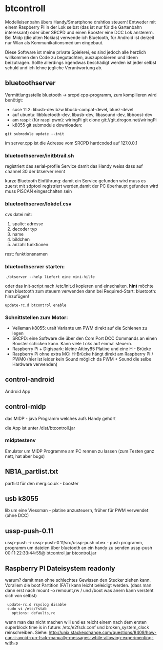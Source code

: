 # btcontroll 

Modelleisenbahn übers Handy/Smartphone drahtlos steuern!
Entweder mit einem Raspberry Pi in der Lok selbst (das ist nur für die Gartenbahn interessant) oder über SRCPD und einen Booster eine DCC Lok ansterern. Bei Midp (die alten Nokias) verwende ich Bluetooth, für Android ist derzeit nur Wlan als Kommunikationsmedium eingebaut.

Diese Software ist meine private Spielerei, es sind jedoch alle herzlich willkommen den Code zu begutachten, auszuprobieren und Ideen beizutragen. Sollte allerdings irgendwas beschädigt werden ist jeder selbst schuld und ich lehne jegliche Verantwortung ab.


## bluetoothserver
Vermittlungsstelle bluetooth -> srcpd
cpp-programm, zum kompilieren wird benötigt:
* suse 11.2: libusb-dev bzw libusb-compat-devel, bluez-devel
* auf ubuntu: libbluetooth-dev, libusb-dev, libasound-dev, libboost-dev
* am raspi: (für raspi pwm): wiringPi git clone git://git.drogon.net/wiringPi
* k8055 git submodule downloaden:
```
git submodule update --init
```

  im server.cpp ist die Adresse vom SRCPD hardcoded auf 127.0.0.1

### bluetoothserver/initbtrail.sh
registriert das serial-profile Service damit das Handy weiss dass auf channel 30 der btserver rennt

kurze Bluetooth Einführung: damit ein Service gefunden wird muss es zuerst mit sdptool registriert werden,damit der PC überhaupt gefunden wird muss PISCAN eingeschalten sein

### bluetoothserver/lokdef.csv
cvs datei mit:

1. spalte: adresse
2. decoder typ
3. name
4. bildchen
5. anzahl funktionen

rest: funktionsnamen

### bluetoothserver starten:
```
./btserver --help liefert eine mini-hilfe
```
oder das init-script nach /etc/init.d kopieren und einschalten. **hint** möchte man bluetooth zum steuern verwenden dann bei Required-Start: bluetooth: hinzufügen!
```
update-rc.d btcontrol enable
```

### Schnittstellen zum Motor:

* Velleman k8055: uralt Variante um PWM direkt auf die Schienen zu legen
* SRCPD: eine Software die über den Com Port DCC Commands an einen Booster schicken kann. Kann viele Loks auf einmal steuern.
* Raspberry Pi + Digispark: kleine Attiny85 Platine und eine H - Brücke
* Raspberry Pi ohne extra MC: H-Brücke hängt direkt am Raspberry Pi / PWM0 (hier ist leider kein Sound möglich da PWM + Sound die selbe Hardware verwenden)

## control-android

Android App

## control-midp
das MIDP - java Programm welches aufs Handy gehört

die App ist unter /dist/btcontroll.jar

### midptestenv
Emulator um MIDP Programme am PC rennen zu lassen (zum Testen ganz nett, hat aber bugs)

## NB1A_partlist.txt
partlist für den merg.co.uk - booster

## usb k8055
lib um eine Viessman - platine anzusteuern, früher für PWM verwendet (ohne DCC)

## ussp-push-0.11
ussp-push -> ussp-push-0.11/src/ussp-push
obex - push programm, programm um dateien über bluetooth an ein handy zu senden
ussp-push 00:11:22:33:44:55@ btcontrol.jar btcontrol.jar

## Raspberry PI Dateisystem readonly
warum? damit man ohne schlechtes Gewissen den Stecker ziehen kann. Vorallem die boot Partition (FAT) kann leicht beleidigt werden. (dass man dann erst nach mount -o remount,rw / und /boot was änern kann versteht sich von selbst)

```
 update-rc.d rsyslog disable
 sudo vi /etc/fstab
   options: defaults,ro
```

wenn man das nicht machen will und es reicht einem nach dem ersten superblock time is in future: /etc/e2fsck.conf und broken_system_clock reinschreiben. Siehe:
http://unix.stackexchange.com/questions/8409/how-can-i-avoid-run-fsck-manually-messages-while-allowing-experimenting-with-s
